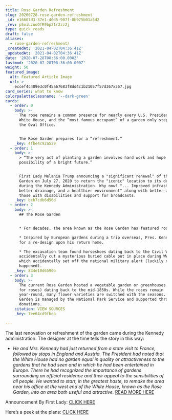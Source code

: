 ```yaml
---
title: Rose Garden Refreshment
slug: 20200728-rose-garden-refreshment
_id: e16607d3-37e1-40d5-907f-8b975b01a5d2
_rev: p5oiLzuoOfR9bp21r2zz2j
type: quick_reads
draft: false
aliases:
  - rose-garden-refreshment/
_createdAt: '2021-04-02T04:36:41Z'
_updatedAt: '2021-04-02T04:36:41Z'
date: '2020-07-28T08:36:00.000Z'
lastmod: '2020-07-28T08:36:00.000Z'
weight: 50
featured_image:
  alt: Featured Article Image
  url: >-
    eccef4c489e3c0f45a67683f8dd4c1b21057f57d367x367.jpg
card_series: what to know
colorpaletteclassname: '--dark-green'
cards:
  - order: 0
    body: >-
      The rose remains a common presence for nearly every U.S. President at The
      White House, and the “most famous occupant” of a garden only steps from
      the Oval Office.


      The Rose Garden prepares for a “refreshment.”
    _key: 4fbe4c92a529
  - order: 1
    body: >-
      > “The very act of planting a garden involves hard work and hope in the
      possibility of a bright future.”


      First Lady Melania Trump announcing a "significant renewal" of the Rose
      Garden on July 27, 2020 to return the "iconic" location to its design
      during the Kennedy Administration. Why now? "... Improved infrastructure,
      better drainage, and a healthier environment" along with better access for
      those with disabilities and support for broadcasts.
    _key: bcb7cdb6d56d
  - order: 2
    body: >-
      ## The Rose Garden


      * For decades, the area known as the Rose Garden has featured roses.

      * Inspired by European gardens during a trip overseas, Pres. Kennedy asked
      for a re-design upon his return home.

      * The excavation team found horseshoes dating back to the Civil War, and
      accidentally cut a mysterious buried cable put in place during WWII –
      which accidentally set off the national military alert (luckily nothing
      happened).
    _key: 834e10d6590b
  - order: 3
    body: >-
      The current Rose Garden hosted a vegetable garden or greenhouses (even one
      for roses) dating back to the mid-1850s. While the roses remain
      year-round, many flower varieties are switched with the seasons. The Rose
      Garden is managed by the National Park Service and supported through
      donations.
    citation: VIEW SOURCES
    _key: 7ee64cd9fbea

---
```

The last renovation or refreshment of the garden came during the Kennedy administration. The designer at the time tells the story in this way:

* _He and Mrs. Kennedy had just returned from a state visit to France, followed by stops in England and Austria. The President had noted that the White House had no garden equal in quality or attractiveness to the gardens that he had seen and in which he had been entertained in Europe. There he had recognized the importance of gardens surrounding an official residence and their appeal to the sensibilities of all people._ _He wanted to start, in the greatest haste, to remake the area near his office at the west end of the White House, known as the Rose Garden, into an area both useful and attractive._ [READ MORE HERE](https://www.whitehouse.gov/briefings-statements/first-lady-melania-trump-announces-plans-restore-enhance-white-house-rose-garden/)

Announcement By First Lady: [CLICK HERE](https://www.whitehouse.gov/briefings-statements/first-lady-melania-trump-announces-plans-restore-enhance-white-house-rose-garden/)

Here’s a peek at the plans: [CLICK HERE](https://www.ovsla.com/wp-content/uploads/2020/07/White-House-Rose-Garden-Landscape-Report.pdf)